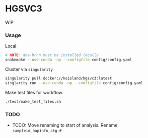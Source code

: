 # HGSVC3
WIP

### Usage
Local
```bash
# NOTE: dna-brnn must be installed locally
snakemake --use-conda -np --configfile config/config.yaml
```

Cluster via `singularity`
```bash
singularity pull docker://koisland/hgsvc3:latest
singlarity run --use-conda -np --configfile config/config.yaml
```

Make test files for workflow.
```bash
./test/make_test_files.sh
```

### TODO
* TODO: Move renaming to start of analysis. Rename `sampleid_hapinfo_ctg-#`

